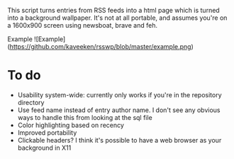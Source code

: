 This script turns entries from RSS feeds into a html page which is turned into a background wallpaper.
It's not at all portable, and assumes you're on a 1600x900 screen using newsboat, brave and feh.

Example
![Example]
(https://github.com/kaveeken/rsswp/blob/master/example.png)

# To do
* Usability system-wide: currently only works if you're in the repository directory
* Use feed name instead of entry author name. I don't see any obvious ways to handle this from looking at the sql file
* Color highlighting based on recency
* Improved portability
* Clickable headers? I think it's possible to have a web browser as your background in X11
